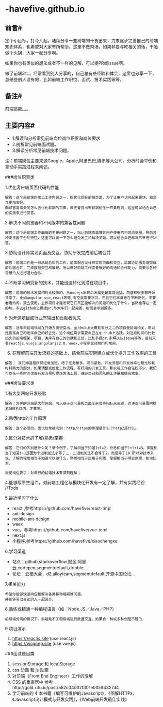 # -havefive.github.io

## 前言#

定个小目标，打今儿起，陆续分享一些前端的干货出来，力求逐步完善自己的前端知识体系，也希望对大家有所帮助。这里不做鸡汤，如果非要与吃相关的话，干脆做个火锅，大家一起分享啊。

如果你也有类似的想法或者不一样的见解，可以提PR或issue啊。

做了前端3年，经常看到别人分享的，自己总有些经验和体会，这里也分享一下，总结些别人没有的，比如前端工作职位、面试、技术实践等等。

## 备注#
前端高能。。。


## 主要内容#

* 1.解读和分析常见前端岗位岗位职责和岗位要求
* 2.剖析常见前端面试题。
* 3.解读分析常见前端技术问题。

注：前端岗位主要来源Google，Apple,阿里巴巴,腾讯等大公司。分析时会举例和拿动手实践过程来阐述。


###岗位职责类

1.优化客户端页面代码的性能

```
解答：这个是前端的常见工作内容之一，指优化现有前端页面，为了让用户访问起来更快，和交互更加友好。
面试官常常会问怎么去优化前端的页面，雅虎曾提出来前端优化十四条规则，这里可以结合自己的实践来进行回答。
```
2.解决不同浏览器和不同版本的兼容性问题

```
解答：这个是前端工作面临的主要问题之一，指让前端页面兼容用户使用的不同浏览器，熟悉各种浏览器平台的特性，这里可以谈一下怎么避免发生和解决问题。可以结合自己解决的来进行回答。
```
3.协助设计师实现页面及交互，协助研发完成前后端合并

```
解答：前端工作是一份承前启后的工作，前面配合设计师实现页面和交互，后面协助服务端完成前后端合并，完成数据交互和展现。所以做好前端工作需要很好的沟通和合作能力，需要与各种背景的人进行通力合作。
```
4.不断学习研究新的技术，并能迅速转化到潜在项目中。

```
解答：前端的技术发展相对比较快的，从nodejs出现后发展更是非常迅猛，而且有很多都开源共享了，比如angular,vue,react等等,有空就需要学习，而且它们本身也在不断迭代，不要老看热闹，要去使用，去做项目才能发现它们真正能解决的问题和优化了什么，当然也存在一定的坑，多去github上提提pr,与大牛们一起完善，相信会学到很多。
```
5.对开源项目或行业有输出和贡献者优先
```
解答：近年来前端领域在开源方面很突出，github上大概有五分之二的项目是前端相关，所以是提高自己和发挥自己的好去处。这个岗位需求需要自己在github上活跃，对近段时间的比较热火的前端框架、项目、类库有自己的贡献和反馈，比如多提pr,多解决些issue等等，目前来看reactjs,vuejs,angularjs2.0，weex,小程序比较热门和常用。
```
6. 在理解前端开发流程的基础上，结合前端实际建立或优化提升工作效率的工具
```
解答： 我们知道程序员经常加班，除了任务繁多，项目紧急，开发流程和开发效率也是比较耗时耗精力的部分，如果调整或优化工作流程，有好用的开发工具，那前端工作会轻松不少，我们可以花一些时间改善开发流程和提炼方法工具，减轻自己和团队的工作量和提高效率。
```
###岗位要求类

1.有大型网站开发经验

```4.
解答：怎样的网站是大型网站，可以基于访问量和页面复杂度等指标来阐述，也许访问量国内排名500名以内，才算吧。
```

2.熟悉http的工作原理

```
解答：这个必须的，面试也常被问到：http/https的原理是什么？http2是什么。
```
3.区分对技术的了解/熟悉/掌握
```
解答：它们的区别是什么呢？举个例子，了解相当于知道1+1=2，熟悉相当于1+1+1=3，掌握相当于知道1+1是因为十进制加法才等于二，二进制加法不会等于2，而是等于10.所以对技术来说，了解的程度相当于知道可以做什么，熟悉相当于运用于实践，掌握相当于明白原理，知根知本。

常见岗位要求：对流行的前端技术有深刻理解；
```
4.能够写原生组件，对前端工程化与模块化开发有一定了解，并有实践经验
//Todo

5.最近学习了什么

* react ,参考https://github.com/havefive/react-tmpl
* ant-design
* mobile-ant-design
* weex
* vue，参考https://github.com/havefive/vue-teml
* next.js
* 小程序,参考https://github.com/havefive/xiaochengxu

6.学习渠道
* 站点：github,stackoverflow,掘金,阿里云,codepen,segmentdefault,dribble...
* 论坛：云栖大会，d2,alloyteam,segmentdefault,开源中国论坛...

7.相关能力
```
希望你能够快速响应和解决各类移动端疑难问题。
并能够带动身边的人一起进步。
```
8.熟练或精通一种编程语言（如：Node.JS／Java／PHP） 
```
前后端分离的情况下，前端免不了和后端进行数据交互，如果会一种或多种倒是不错的，
```
9.项目演示

1. https://reactjs.site (use react.js)
2. https://wogong.site  (use vue.js)

###面试题目类

1. sessionStorage 和 localStorage
2. css 动画 和 js 动画
3. 对前端（Front End Engineer）工作的理解
4. CSS 的垂直居中 参考http://gold.xitu.io/post/582c04032f301e00594327d4
5. 学习前端的 4 本书籍《编写可维护的Javascript》，《图解HTTP》，《Javascript设计模式与开发实践》，《Web前端开发最佳实践》


